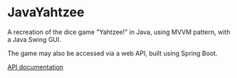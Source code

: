 # JavaYahtzee
A recreation of the dice game "Yahtzee!" in Java, using MVVM pattern, with a Java Swing GUI.

The game may also be accessed via a web API, built using Spring Boot.

 [API documentation ](./API_docs.md)
